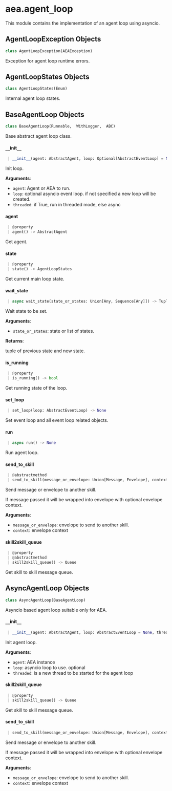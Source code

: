 <a name="aea.agent_loop"></a>
# aea.agent`_`loop

This module contains the implementation of an agent loop using asyncio.

<a name="aea.agent_loop.AgentLoopException"></a>
## AgentLoopException Objects

```python
class AgentLoopException(AEAException)
```

Exception for agent loop runtime errors.

<a name="aea.agent_loop.AgentLoopStates"></a>
## AgentLoopStates Objects

```python
class AgentLoopStates(Enum)
```

Internal agent loop states.

<a name="aea.agent_loop.BaseAgentLoop"></a>
## BaseAgentLoop Objects

```python
class BaseAgentLoop(Runnable,  WithLogger,  ABC)
```

Base abstract  agent loop class.

<a name="aea.agent_loop.BaseAgentLoop.__init__"></a>
#### `__`init`__`

```python
 | __init__(agent: AbstractAgent, loop: Optional[AbstractEventLoop] = None, threaded: bool = False) -> None
```

Init loop.

**Arguments**:

- `agent`: Agent or AEA to run.
- `loop`: optional asyncio event loop. if not specified a new loop will be created.
- `threaded`: if True, run in threaded mode, else async

<a name="aea.agent_loop.BaseAgentLoop.agent"></a>
#### agent

```python
 | @property
 | agent() -> AbstractAgent
```

Get agent.

<a name="aea.agent_loop.BaseAgentLoop.state"></a>
#### state

```python
 | @property
 | state() -> AgentLoopStates
```

Get current main loop state.

<a name="aea.agent_loop.BaseAgentLoop.wait_state"></a>
#### wait`_`state

```python
 | async wait_state(state_or_states: Union[Any, Sequence[Any]]) -> Tuple[Any, Any]
```

Wait state to be set.

**Arguments**:

- `state_or_states`: state or list of states.

**Returns**:

tuple of previous state and new state.

<a name="aea.agent_loop.BaseAgentLoop.is_running"></a>
#### is`_`running

```python
 | @property
 | is_running() -> bool
```

Get running state of the loop.

<a name="aea.agent_loop.BaseAgentLoop.set_loop"></a>
#### set`_`loop

```python
 | set_loop(loop: AbstractEventLoop) -> None
```

Set event loop and all event loop related objects.

<a name="aea.agent_loop.BaseAgentLoop.run"></a>
#### run

```python
 | async run() -> None
```

Run agent loop.

<a name="aea.agent_loop.BaseAgentLoop.send_to_skill"></a>
#### send`_`to`_`skill

```python
 | @abstractmethod
 | send_to_skill(message_or_envelope: Union[Message, Envelope], context: Optional[EnvelopeContext] = None) -> None
```

Send message or envelope to another skill.

If message passed it will be wrapped into envelope with optional envelope context.

**Arguments**:

- `message_or_envelope`: envelope to send to another skill.
- `context`: envelope context

<a name="aea.agent_loop.BaseAgentLoop.skill2skill_queue"></a>
#### skill2skill`_`queue

```python
 | @property
 | @abstractmethod
 | skill2skill_queue() -> Queue
```

Get skill to skill message queue.

<a name="aea.agent_loop.AsyncAgentLoop"></a>
## AsyncAgentLoop Objects

```python
class AsyncAgentLoop(BaseAgentLoop)
```

Asyncio based agent loop suitable only for AEA.

<a name="aea.agent_loop.AsyncAgentLoop.__init__"></a>
#### `__`init`__`

```python
 | __init__(agent: AbstractAgent, loop: AbstractEventLoop = None, threaded: bool = False) -> None
```

Init agent loop.

**Arguments**:

- `agent`: AEA instance
- `loop`: asyncio loop to use. optional
- `threaded`: is a new thread to be started for the agent loop

<a name="aea.agent_loop.AsyncAgentLoop.skill2skill_queue"></a>
#### skill2skill`_`queue

```python
 | @property
 | skill2skill_queue() -> Queue
```

Get skill to skill message queue.

<a name="aea.agent_loop.AsyncAgentLoop.send_to_skill"></a>
#### send`_`to`_`skill

```python
 | send_to_skill(message_or_envelope: Union[Message, Envelope], context: Optional[EnvelopeContext] = None) -> None
```

Send message or envelope to another skill.

If message passed it will be wrapped into envelope with optional envelope context.

**Arguments**:

- `message_or_envelope`: envelope to send to another skill.
- `context`: envelope context

